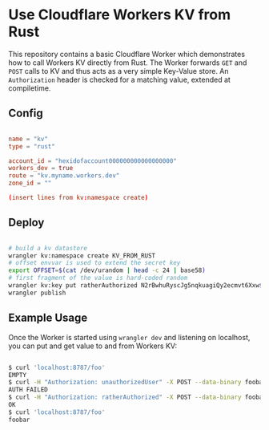 # Use Cloudflare Workers KV from Rust

This repository contains a basic Cloudflare Worker which demonstrates how to
call Workers KV directly from Rust. The Worker forwards `GET` and `POST` calls to
KV and thus acts as a very simple Key-Value store. An `Authorization` header is checked for a matching value, extended at compiletime.


## Config

```toml

name = "kv"
type = "rust"

account_id = "hexidofaccount000000000000000000"
workers_dev = true
route = "kv.myname.workers.dev"
zone_id = ""

(insert lines from kv:namespace create)

```


## Deploy

```sh

# build a kv datastore
wrangler kv:namespace create KV_FROM_RUST
# offset envvar is used to extend the secret key
export OFFSET=$(cat /dev/urandom | head -c 24 | base58)
# first fragment of the value is hard-coded random
wrangler kv:key put ratherAuthorized N2rBwhuRyscJg5nqkuagiQy2ecmvt6Xxw$OFFSET --namespace-id hexidofnamespace0000000000000000
wrangler publish

```


## Example Usage


Once the Worker is started using `wrangler dev` and listening on localhost, you
can put and get value to and from Workers KV:

```sh

$ curl 'localhost:8787/foo'
EMPTY
$ curl -H "Authorization: unauthorizedUser" -X POST --data-binary foobar "localhost:8787/foo"
AUTH FAILED
$ curl -H "Authorization: ratherAuthorized" -X POST --data-binary foobar "localhost:8787/foo"
OK
$ curl 'localhost:8787/foo'
foobar

```
